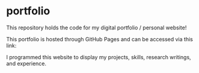 # portfolio
This repository holds the code for my digital portfolio / personal website! 

This portfolio is hosted through GitHub Pages and can be accessed via this link: 

I programmed this website to display my projects, skills, research writings, and experience. 
